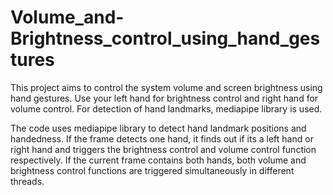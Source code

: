 # Volume_and-Brightness_control_using_hand_gestures
This project aims to control the system volume and screen brightness using hand gestures. Use your left hand for brightness control and right hand for volume control. For detection of hand landmarks, mediapipe library is used.

The code uses mediapipe library to detect hand landmark positions and handedness. If the frame detects one hand, it finds out if its a left hand or right hand and triggers the brightness control and volume control function respectively. If the current frame contains both hands, both volume and brightness control functions are triggered simultaneously in different threads.

